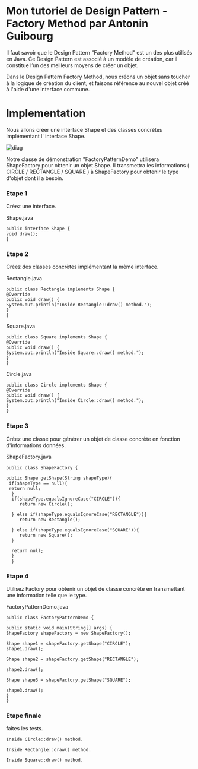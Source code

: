 # Mon tutoriel de Design Pattern - Factory Method par Antonin Guibourg

Il faut savoir que le Design Pattern "Factory Method" est un des plus utilisés en Java. 
Ce Design Pattern est associé à un modèle de création,
car il constitue l’un des meilleurs moyens de créer un objet.

Dans le Design Pattern Factory Method, 
nous créons un objet sans toucher à la logique de création du client,
et faisons référence au nouvel objet créé à l'aide d'une interface commune.


# Implementation

Nous allons créer une interface Shape et des classes concrètes implémentant l' interface Shape.

![diag](https://user-images.githubusercontent.com/49645533/58785806-988f2100-85e6-11e9-99fd-0f369378b106.png)

Notre classe de démonstration "FactoryPatternDemo" utilisera ShapeFactory pour obtenir un objet Shape.
Il transmettra les informations ( CIRCLE / RECTANGLE / SQUARE ) à ShapeFactory pour obtenir le type d'objet dont il a besoin.

### Etape 1

Créez une interface.

Shape.java

    public interface Shape {
    void draw();
    }

### Etape 2

Créez des classes concrètes implémentant la même interface.

Rectangle.java

    public class Rectangle implements Shape {
    @Override
    public void draw() {
    System.out.println("Inside Rectangle::draw() method.");
    }
    }

Square.java

    public class Square implements Shape {
    @Override
    public void draw() {
    System.out.println("Inside Square::draw() method.");
    }
    }

Circle.java

    public class Circle implements Shape {
    @Override
    public void draw() {
    System.out.println("Inside Circle::draw() method.");
    }
    }

### Etape 3

Créez une classe pour générer un objet de classe concrète en fonction d'informations données.

ShapeFactory.java

    public class ShapeFactory {
      
    public Shape getShape(String shapeType){
     if(shapeType == null){
     return null;
      }         
      if(shapeType.equalsIgnoreCase("CIRCLE")){
         return new Circle();
         
      } else if(shapeType.equalsIgnoreCase("RECTANGLE")){
         return new Rectangle();
         
      } else if(shapeType.equalsIgnoreCase("SQUARE")){
         return new Square();
      }
      
      return null;
      }
      }

### Etape 4

Utilisez Factory pour obtenir un objet de classe concrète en transmettant une information telle que le type.

FactoryPatternDemo.java

    public class FactoryPatternDemo {

    public static void main(String[] args) {
    ShapeFactory shapeFactory = new ShapeFactory();
     
    Shape shape1 = shapeFactory.getShape("CIRCLE");
    shape1.draw();

    Shape shape2 = shapeFactory.getShape("RECTANGLE");

    shape2.draw();

    Shape shape3 = shapeFactory.getShape("SQUARE");

    shape3.draw();
    }
    }


### Etape finale

faites les tests.

    Inside Circle::draw() method.

    Inside Rectangle::draw() method.

    Inside Square::draw() method.
